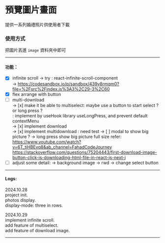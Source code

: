 # 預覽圖片畫面

提供一系列婚禮照片供使用者下載

### 使用方式  

把圖片丟進 `image` 資料夾中即可  

---

#### 功能：

- [x] infinite scroll
      -> try : react-infinite-scroll-component  
      -> https://codesandbox.io/p/sandbox/439v8rmqm0?file=%2Fsrc%2Findex.js%3A3%2C29-3%2C60
- [x] flex arrange with button
- [ ] multi-download  
      -> [x] make it be able to multiselect: maybe use a button to start select ? or long press ?  
             : implement by useHook library useLongPress, and prevent default contextMenu  
      -> [x] implement download  
      -> [x] implement multidownload : need test
      -> [ ] modal to show big picture ? -> long press show big picture full size
      refer: https://www.youtube.com/watch?v=6T_tiHBEvq8&ab_channel=FahadCodeJourney  
             https://stackoverflow.com/questions/75204443/first-download-image-button-click-is-downloading-html-file-in-react-js-next-j
- [ ] adjust some detail: 
      -> background image
      -> rwd
      -> change select button
--- 

#### Logs:

2024.10.28  
  project init.  
  photos display.  
  display-mode: three in rows.  

2024.10.29  
  implement infinite scroll.  
  add feature of multiselect.  
  add feature of download image.  

---
